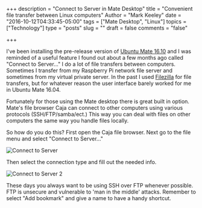 +++
description = "Connect to Server in Mate Desktop"
title = "Convenient file transfer between Linux computers"
Author = "Mark Keeley"
date = "2016-10-12T04:33:45-05:00"
tags = ["Mate Desktop", "Linux"]
topics = ["Technology"]
type = "posts"
slug = ""
draft = false
comments = "false"

+++

I've been installing the pre-release version of [Ubuntu Mate 16.10](https://ubuntu-mate.org) and I was reminded of a useful feature I found out about a few months ago called "Connect to Server..." I do a lot of file transfers between computers. Sometimes I transfer from my Raspberry Pi network file server and sometimes from my virtual private server. In the past I used [Filezilla](https://filezilla-project.org/) for file transfers, but for whatever reason the user interface barely worked for me in Ubuntu Mate 16.04.

Fortunately for those using the Mate desktop there is great built in option. <!--more-->Mate's file browser Caja can connect to other computers using various protocols (SSH/FTP/samba/ect.) This way you can deal with files on other computers the same way you handle files locally. 

So how do you do this? First open the Caja file browser. Next go to the file menu and select "Connect to Server..."

![Connect to Server](/media/img/connectserver.gif)

Then select the connection type and fill out the needed info.

![Connect to Server 2](/media/img/connectserver.png)

These days you always want to be using SSH over FTP whenever possible. FTP is unsecure and vulnerable to 'man in the middle' attacks. Remember to select "Add bookmark" and give a name to have a handy shortcut. 
